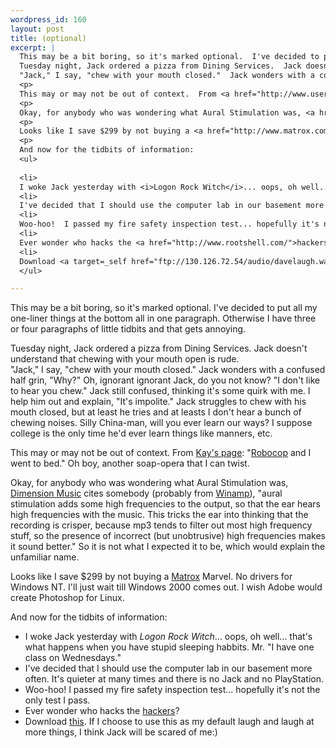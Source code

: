 ```yaml
--- 
wordpress_id: 160
layout: post
title: (optional)
excerpt: |
  This may be a bit boring, so it's marked optional.  I've decided to put all my one-liner things at the bottom all in one paragraph.  Otherwise I have three or four paragraphs of little tidbits and that gets annoying.<p>
  Tuesday night, Jack ordered a pizza from Dining Services.  Jack doesn't understand that chewing with your mouth open is rude.  
  "Jack," I say, "chew with your mouth closed."  Jack wonders with a confused half grin, "Why?"  Oh, ignorant ignorant Jack, do you not know?  "I don't like to hear you chew."  Jack still confused, thinking it's some quirk with me.  I help him out and explain, "It's impolite."  Jack struggles to chew with his mouth closed, but at least he tries and at leasts I don't hear a bunch of chewing noises.  Silly China-man, will you ever learn our ways?  I suppose college is the only time he'd ever learn things like manners, etc.
  <p>
  This may or may not be out of context.  From <a href="http://www.users.uswest.net/~hegoin/home2.htm">Kay's page</a>: "<a href="mailto:adamandiwenttobed@engelbot.com">Robocop</a> and I went to bed."  Oh boy, another soap-opera that I can twist.
  <p>
  Okay, for anybody who was wondering what Aural Stimulation was, <a href="http://www.dmusic.com/">Dimension Music</a> cites somebody (probably from <a href="http://www.winamp.com/">Winamp</a>), "aural stimulation adds some high frequencies to the output, so that the ear hears high frequencies with the music. This tricks the ear into thinking that the recording is crisper, because mp3 tends to filter out most high frequency stuff, so the presence of incorrect (but unobtrusive) high frequencies makes it sound better."  So it is not what I expected it to be, which would explain the unfamiliar name.
  <p>
  Looks like I save $299 by not buying a <a href="http://www.matrox.com/">Matrox</a> Marvel.  No drivers for Windows NT.  I'll just wait till Windows 2000 comes out.  I wish Adobe would create Photoshop for Linux.
  <p>
  And now for the tidbits of information:
  <ul>
  
  <li>
  I woke Jack yesterday with <i>Logon Rock Witch</i>... oops, oh well... that's what happens when you have stupid sleeping habbits.  Mr. I have one class on Wednesdays.
  <li>
  I've decided that I should use the computer lab in our basement more often.  It's quieter at many times and there is no Jack and no PlayStation.
  <li>
  Woo-hoo!  I passed my fire safety inspection test... hopefully it's not the only test I pass.
  <li>
  Ever wonder who hacks the <a href="http://www.rootshell.com/">hackers</a>?
  <li>
  Download <a target=_self href="ftp://130.126.72.54/audio/davelaugh.wav">this</a>.  If I choose to use this as my default laugh and laugh at more things, I think Jack will be scared of me:)
  </ul>

---
```

This may be a bit boring, so it's marked optional.  I've decided to put all my one-liner things at the bottom all in one paragraph.  Otherwise I have three or four paragraphs of little tidbits and that gets annoying.<p>
Tuesday night, Jack ordered a pizza from Dining Services.  Jack doesn't understand that chewing with your mouth open is rude.  
"Jack," I say, "chew with your mouth closed."  Jack wonders with a confused half grin, "Why?"  Oh, ignorant ignorant Jack, do you not know?  "I don't like to hear you chew."  Jack still confused, thinking it's some quirk with me.  I help him out and explain, "It's impolite."  Jack struggles to chew with his mouth closed, but at least he tries and at leasts I don't hear a bunch of chewing noises.  Silly China-man, will you ever learn our ways?  I suppose college is the only time he'd ever learn things like manners, etc.

This may or may not be out of context.  From <a href="http://www.users.uswest.net/~hegoin/home2.htm">Kay's page</a>: "<a href="mailto:adamandiwenttobed(at)engelbot.com">Robocop</a> and I went to bed."  Oh boy, another soap-opera that I can twist.

Okay, for anybody who was wondering what Aural Stimulation was, <a href="http://www.dmusic.com/">Dimension Music</a> cites somebody (probably from <a href="http://www.winamp.com/">Winamp</a>), "aural stimulation adds some high frequencies to the output, so that the ear hears high frequencies with the music. This tricks the ear into thinking that the recording is crisper, because mp3 tends to filter out most high frequency stuff, so the presence of incorrect (but unobtrusive) high frequencies makes it sound better."  So it is not what I expected it to be, which would explain the unfamiliar name.

Looks like I save $299 by not buying a <a href="http://www.matrox.com/">Matrox</a> Marvel.  No drivers for Windows NT.  I'll just wait till Windows 2000 comes out.  I wish Adobe would create Photoshop for Linux.

And now for the tidbits of information:
<ul>

<li>
I woke Jack yesterday with <i>Logon Rock Witch</i>... oops, oh well... that's what happens when you have stupid sleeping habbits.  Mr. "I have one class on Wednesdays."
<li>
I've decided that I should use the computer lab in our basement more often.  It's quieter at many times and there is no Jack and no PlayStation.
<li>
Woo-hoo!  I passed my fire safety inspection test... hopefully it's not the only test I pass.
<li>
Ever wonder who hacks the <a href="http://www.rootshell.com/">hackers</a>?
<li>
Download <a  href="ftp://130.126.72.54/audio/davelaugh.wav">this</a>.  If I choose to use this as my default laugh and laugh at more things, I think Jack will be scared of me:)
</ul>
